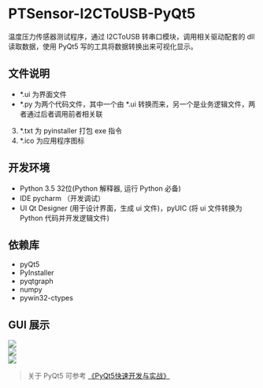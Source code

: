 # PTSensor-I2CToUSB-PyQt5

温度压力传感器测试程序，通过 I2CToUSB 转串口模块，调用相关驱动配套的 dll 读取数据，使用 PyQt5 写的工具将数据转换出来可视化显示。

## 文件说明
- *.ui 为界面文件  
- *.py 为两个代码文件，其中一个由 *.ui 转换而来，另一个是业务逻辑文件，两者通过后者调用前者相关联  
3. *.txt 为 pyinstaller 打包 exe 指令  
4. *.ico 为应用程序图标  

## 开发环境
- Python 3.5 32位(Python 解释器, 运行 Python 必备)
- IDE pycharm （开发调试）
- UI Qt Designer (用于设计界面，生成 ui 文件)，pyUIC (将 ui 文件转换为 Python 代码并开发逻辑文件)

## 依赖库
- pyQt5
- PyInstaller
- pyqtgraph
- numpy
- pywin32-ctypes

## GUI 展示
![](https://github.com/noparkinghere/T_P_Sensor/tree/dev/pic/1.png)  
![](https://github.com/noparkinghere/T_P_Sensor/tree/dev/pic/2.png)  
![](https://github.com/noparkinghere/T_P_Sensor/tree/dev/pic/3.png)  

> 关于 PyQt5 可参考 [《PyQt5快速开发与实战》](https://github.com/cxinping/PyQt5)  
